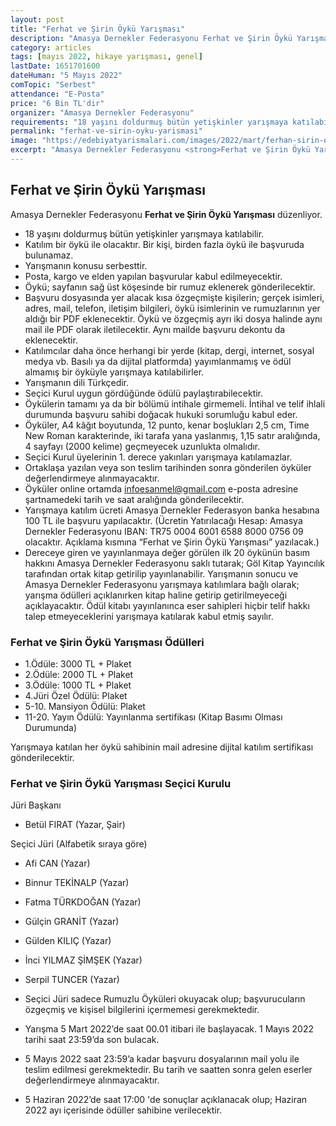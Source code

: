 ```yaml
---
layout: post
title: "Ferhat ve Şirin Öykü Yarışması"
description: "Amasya Dernekler Federasyonu Ferhat ve Şirin Öykü Yarışması düzenliyor."
category: articles
tags: [mayıs 2022, hikaye yarışması, genel]
lastDate: 1651701600
dateHuman: "5 Mayıs 2022"
comTopic: "Serbest"
attendance: "E-Posta"
price: "6 Bin TL'dir"
organizer: "Amasya Dernekler Federasyonu"
requirements: "18 yaşını doldurmuş bütün yetişkinler yarışmaya katılabilir."
permalink: "ferhat-ve-sirin-oyku-yarismasi"
image: "https://edebiyatyarismalari.com/images/2022/mart/ferhan-sirin-oyku-yarismasi.jpg"
excerpt: "Amasya Dernekler Federasyonu <strong>Ferhat ve Şirin Öykü Yarışması</strong> düzenliyor."
---
```


## Ferhat ve Şirin Öykü Yarışması
Amasya Dernekler Federasyonu **Ferhat ve Şirin Öykü Yarışması** düzenliyor.  

- 18 yaşını doldurmuş bütün yetişkinler yarışmaya katılabilir.
- Katılım bir öykü ile olacaktır. Bir kişi, birden fazla öykü ile başvuruda bulunamaz.
- Yarışmanın konusu serbesttir. 
- Posta, kargo ve elden yapılan başvurular kabul edilmeyecektir.
- Öykü; sayfanın sağ üst köşesinde bir rumuz eklenerek gönderilecektir.
- Başvuru dosyasında yer alacak kısa özgeçmişte kişilerin; gerçek isimleri, adres, mail, telefon, iletişim bilgileri, öykü isimlerinin ve rumuzlarının yer aldığı bir PDF eklenecektir. Öykü ve özgeçmiş ayrı iki dosya halinde aynı mail ile PDF olarak iletilecektir.   Aynı mailde başvuru dekontu da eklenecektir.  
- Katılımcılar daha önce herhangi bir yerde (kitap, dergi, internet, sosyal medya vb. Basılı ya da dijital platformda) yayımlanmamış ve ödül almamış bir öyküyle yarışmaya katılabilirler. 
- Yarışmanın dili Türkçedir.
- Seçici Kurul uygun gördüğünde ödülü paylaştırabilecektir.
- Öykülerin tamamı ya da bir bölümü intihale girmemeli. İntihal ve telif ihlali durumunda başvuru sahibi doğacak hukuki sorumluğu kabul eder. 
- Öyküler, A4 kâğıt boyutunda, 12 punto, kenar boşlukları 2,5 cm, Time New Roman karakterinde, iki tarafa yana yaslanmış, 1,15 satır aralığında, 4 sayfayı (2000 kelime) geçmeyecek uzunlukta olmalıdır.
- Seçici Kurul üyelerinin 1. derece yakınları yarışmaya katılamazlar.
- Ortaklaşa yazılan veya son teslim tarihinden sonra gönderilen öyküler değerlendirmeye alınmayacaktır.
- Öyküler online ortamda infoesanmel@gmail.com e-posta adresine şartnamedeki tarih ve saat aralığında gönderilecektir.
- Yarışmaya katılım ücreti Amasya Dernekler Federasyon banka hesabına 100 TL ile başvuru yapılacaktır. (Ücretin Yatırılacağı Hesap: Amasya Dernekler Federasyonu IBAN: TR75 0004 6001 6588 8000 0756 09 olacaktır. Açıklama kısmına “Ferhat ve Şirin Öykü Yarışması” yazılacak.)
- Dereceye giren ve yayınlanmaya değer görülen ilk 20 öykünün basım hakkını Amasya Dernekler Federasyonu saklı tutarak; Göl Kitap Yayıncılık tarafından ortak kitap getirilip yayınlanabilir. Yarışmanın sonucu ve Amasya Dernekler Federasyonu yarışmaya katılımlara bağlı olarak; yarışma ödülleri açıklanırken kitap haline getirip getirilmeyeceği açıklayacaktır. Ödül kitabı yayınlanınca eser sahipleri hiçbir telif hakkı talep etmeyeceklerini yarışmaya katılarak kabul etmiş sayılır.

### Ferhat ve Şirin Öykü Yarışması Ödülleri
- 1.Ödüle: 3000 TL + Plaket
- 2.Ödüle: 2000 TL + Plaket
- 3.Ödüle: 1000 TL + Plaket
- 4.Jüri Özel Ödülü: Plaket
- 5-10. Mansiyon Ödülü: Plaket
- 11-20. Yayın Ödülü: Yayınlanma sertifikası (Kitap Basımı Olması Durumunda)

Yarışmaya katılan her öykü sahibinin mail adresine dijital katılım sertifikası gönderilecektir.  

### Ferhat ve Şirin Öykü Yarışması Seçici Kurulu
Jüri Başkanı  
- Betül FIRAT (Yazar, Şair) 

Seçici Jüri (Alfabetik sıraya göre)  
- Afi CAN (Yazar)
- Binnur TEKİNALP (Yazar)
- Fatma TÜRKDOĞAN (Yazar)
- Gülçin GRANİT (Yazar)
- Gülden KILIÇ (Yazar) 
- İnci YILMAZ ŞİMŞEK (Yazar)
- Serpil TUNCER (Yazar)

- Seçici Jüri sadece Rumuzlu Öyküleri okuyacak olup; başvurucuların özgeçmiş ve kişisel bilgilerini içermemesi gerekmektedir.  
- Yarışma 5 Mart 2022’de saat 00.01 itibari ile başlayacak. 1 Mayıs 2022 tarihi saat 23:59’da son bulacak. 
- 5 Mayıs 2022 saat 23:59’a kadar başvuru dosyalarının mail yolu ile teslim edilmesi gerekmektedir. Bu tarih ve saatten sonra gelen eserler değerlendirmeye alınmayacaktır. 
- 5 Haziran 2022’de saat 17:00 'de sonuçlar açıklanacak olup; Haziran 2022 ayı içerisinde ödüller sahibine verilecektir. 